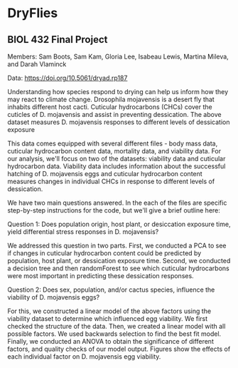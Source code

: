 # DryFlies

## BIOL 432 Final Project

Members: Sam Boots, Sam Kam, Gloria Lee, Isabeau Lewis, Martina Mileva, and Darah Vlaminck

Data: https://doi.org/10.5061/dryad.rp187

Understanding how species respond to drying can help us inform how they may react to climate change. Drosophila mojavensis is a desert fly that inhabits different host cacti. Cuticular hydrocarbons (CHCs) cover the cuticles of D. mojavensis and assist in preventing dessication. The above dataset measures D. mojavensis responses to different levels of dessication exposure 

This data comes equipped with several different files - body mass data, cuticular hydrocarbon content data, mortality data, and viability data. For our analysis, we'll focus on two of the datasets: viability data and cuticular hydrocarbon data. Viability data includes information about the successful hatching of D. mojavensis eggs and cuticular hydrocarbon content measures changes in individual CHCs in response to different levels of dessication. 

We have two main questions answered. In the each of the files are specific step-by-step instructions for the code, but we'll give a brief outline here:

Question 1: Does population origin, host plant, or desiccation exposure time, yield differential stress responses in D. mojavensis?

We addressed this question in two parts. First, we conducted a PCA to see if changes in cuticular hydrocarbon content could be predicted by population, host plant, or dessication exposure time. Second, we conducted a decision tree and then randomForest to see which cuticular hydrocarbons were most important in predicting these dessication responses.

Question 2: Does sex, population, and/or cactus species, influence the viability of D. mojavensis eggs?

For this, we constructed a linear model of the above factors using the viability dataset to determine which influenced egg viability. We first checked the structure of the data. Then, we created a linear model with all possible factors. We used backwards selection to find the best fit model. Finally, we conducted an ANOVA to obtain the significance of different factors, and quality checks of our model output. Figures show the effects of each individual factor on D. mojavensis egg viability.

